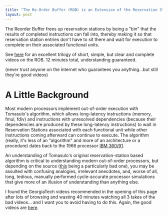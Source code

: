 ```yaml
---
title: "The Re-Order Buffer (ROB) is an Extension of the Reservation Stations for the Tomasulo Algorithm"
layout: post
---
```


The Reorder Buffer frees up reservation stations by being a "bin" that the results of completed instructions can fall into, thereby making it so that reservation station entries don't have to sit there and wait for execution to complete on their associated functional units.

See [here](https://www.youtube.com/watch?v=TnxJA6uyP7Y&list=PLrE4w2q_V9BlRr1vmHLCCNQR-3shPkxOp&index=1) for an excellent trilogy of short, simple, but clear and complete videos on the ROB. 12 minutes total, understanding guaranteed.

(never trust anyone on the internet who guarantees you anything...but still they're good videos)

# A Little Background

Most modern processors implement out-of-order execution with Tomasulo's algorithm, which allows long-latency instructions (memory, fmul, fdiv) and instructions with unresolved dependencies (because their dependencies are produced by these long-latency instructions) to wait in Reservation Stations associated with each functional unit while other instructions coming afterward can continue to execute. The algorithm (really, it's less of an "algorithm" and more of an architecture or a procedure) dates back to the 1966 processor [IBM 360/91](https://en.wikipedia.org/wiki/IBM_System/360_Model_91).

An understanding of Tomasulo's original reservation-station based algorithm is critical to understanding modern out-of-order processors, but depending on the source ([this](https://www.youtube.com/watch?v=jyjE6NHtkiA&t=116s) being a particularly bad one), you may be assulted with confusing analogies, irrelevant anecdotes, and, worse of all, long, tedious, manually performed cycle-accurate processor simulations that give more of an illusion of understanding than anything else.

I found the GeorgiaTech videos recommended in the opening of this page after lots of browsing and wasting 40 minutes watching all 3 takes of the bad videos... and I want you to avoid having to do this. Again, the good videos are [here](https://www.youtube.com/watch?v=TnxJA6uyP7Y&list=PLrE4w2q_V9BlRr1vmHLCCNQR-3shPkxOp&index=1).
